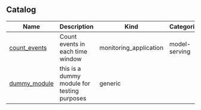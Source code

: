 


## Catalog

<!-- AUTOGEN:START (do not edit below) -->
| Name | Description | Kind | Categories |
| --- | --- | --- | --- |
| [count_events](/home/runner/work/functions/functions/modules/src/count_events) | Count events in each time window | monitoring_application | model-serving |
| [dummy_module](/home/runner/work/functions/functions/modules/src/dummy_module) | this is a dummy module for testing purposes | generic |  |
<!-- AUTOGEN:END -->
